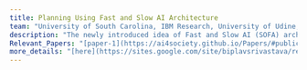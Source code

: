 ```yaml
---
title: Planning Using Fast and Slow AI Architecture  
team: "University of South Carolina, IBM Research, University of Udine, University of Brescia"  
description: "The newly introduced idea of Fast and Slow AI (SOFA) architecture is inspired from the cognitive theories mentioned by Daniel Kahneman in Thinking Fast and Slow. We adapt the SOFAI architecture to solving planning domains where incoming problems are solved by either system 1 (or ”fast” - S1) agents, also called solvers, that react by exploiting either past experience or using a learnt model, or by system 2 (or ”slow” - S2) agents, that are deliberately activated when there is the need to reason and search for optimal solutions beyond what is expected from the system 1 agent."  
Relevant_Papers: "[paper-1](https://ai4society.github.io/Papers/#publication-4), [paper-2](https://ai4society.github.io/Papers/#publication-5), [paper-3](https://ai4society.github.io/Papers/#publication-6)"  
more_details: "[here](https://sites.google.com/site/biplavsrivastava/research-1/fast-slow-planning)"
---
```



